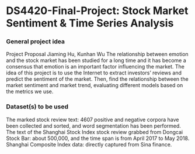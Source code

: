 # DS4420-Final-Project: Stock Market Sentiment & Time Series Analysis

### General project idea
Project Proposal
Jiaming Hu, Kunhan Wu
The relationship between emotion and the stock market has been studied for a long time and it has become a consensus that emotion is an important factor influencing the market. The idea of this project is to use the Internet to extract investors’ reviews and predict the sentiment of the market. Then, find the relationship between the market sentiment and market trend, evaluating different models based on the metrics we use.

### Dataset(s) to be used
The marked stock review text: 4607 positive and negative corpora have been collected and sorted, and word segmentation has been performed.
The text of the Shanghai Stock Index stock review grabbed from Dongcai Stock Bar: about 500,000, and the time span is from April 2017 to May 2018.
Shanghai Composite Index data: directly captured from Sina finance.
